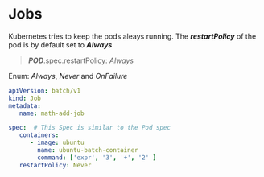 # Jobs

Kubernetes tries to keep the pods aleays running.
The __*restartPolicy*__ of the pod is by default set to **_Always_**

> _**POD**_.spec.restartPolicy: _Always_  

Enum: _Always_, _Never_ and _OnFailure_

```yaml
apiVersion: batch/v1
kind: Job
metadata:
   name: math-add-job

spec:  # This Spec is similar to the Pod spec
   containers:
      - image: ubuntu
        name: ubuntu-batch-container
        command: ['expr', '3', '+', '2' ]
   restartPolicy: Never
```